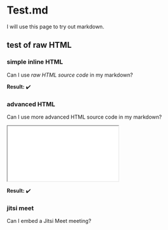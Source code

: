 # Test.md

I will use this page to try out markdown.

## test of raw HTML
### simple inline HTML

Can I use <i>raw HTML source code</i> in my markdown?

**Result:**  ✔️		

### advanced HTML
Can I use more advanced HTML source code in my markdown?

<script src='https://meet.jit.si/external_api.js'></script>

<iframe src="index.html"></iframe>

**Result:**  ✔️		

### jitsi meet

Can I embed a Jitsi Meet meeting?

<div id="jitsi-embed"></div>
<script type="text/javascript">
  console.log( ({
    domain : 'meet.jit.si',
    options : {
      width : 640,
      height : 480,
      parentNode : document.getElementById("jitsi-embed")
    },
    main : function () {
      return new JitsiMeetExternalAPI(this.domain, this.options);
    }
  }).main() );
</script>
